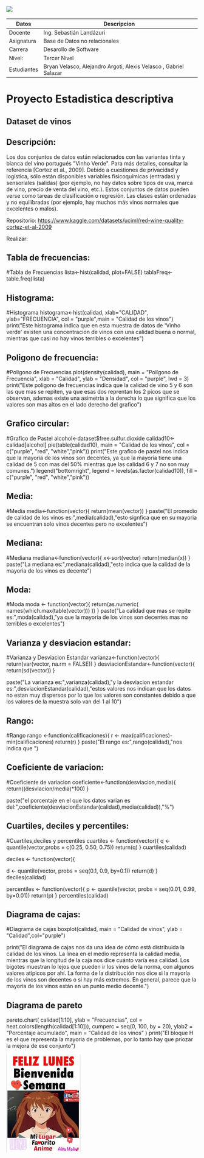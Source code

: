 ![](https://itq.edu.ec/wp-content/uploads/2023/02/Recurso-6.png)

Datos  |Descripcion  |
------------- | -------------
Docente  | Ing. Sebastián Landázuri  |
Asignatura  | Base de Datos no relacionales    |
Carrera  | Desarollo de Software  | 
Nivel: | Tercer Nivel |
Estudiantes  | Bryan Velasco, Alejandro Argoti, Alexis Velasco , Gabriel Salazar    |


# Proyecto Estadistica descriptiva

## Dataset de vinos

## Descripción:

Los dos conjuntos de datos están relacionados con las variantes tinta y blanca del vino portugués
"Vinho Verde". Para más detalles, consultar la referencia [Cortez et al., 2009]. Debido a
cuestiones de privacidad y logística, sólo están disponibles variables fisicoquímicas (entradas) y
sensoriales (salidas) (por ejemplo, no hay datos sobre tipos de uva, marca de vino, precio de
venta del vino, etc.). Estos conjuntos de datos pueden verse como tareas de clasificación o
regresión. Las clases están ordenadas y no equilibradas (por ejemplo, hay muchos más vinos
normales que excelentes o malos).

Repositorio: https://www.kaggle.com/datasets/uciml/red-wine-quality-cortez-et-al-2009

Realizar:

## Tabla de frecuencias:

#Tabla de Frecuencias
lista<-hist(calidad, plot=FALSE)
tablaFreq<-table.freq(lista)


## Histograma:

#Histograma
histograma<-hist(calidad, xlab="CALIDAD", ylab="FRECUENCIA",
                col = "purple",main = "Calidad de los vinos")
print("Este histograma indica que en esta muestra de datos de 'Vinho verde'
      existen una concentracion de vinos con una calidad buena o normal,
      mientras que casi no hay vinos terribles o excelentes")

## Poligono de frecuencia:

#Poligono de Frecuencias
plot(density(calidad), main = "Polígono de Frecuencia", xlab = "Calidad",
     ylab = "Densidad", col = "purple", lwd = 3)
print("Este poligono de frecuencias indica que la calidad de vino 5 y 6 
      son las que mas se repiten, ya que esas dos reprentan los 2 picos 
      que se observan, ademas existe una asimetria a la derecha lo que 
      significa que los valores son mas altos en el lado derecho del grafico")
      
## Grafico circular:

#Grafico de Pastel
alcohol<-dataset$free.sulfur.dioxide
calidad10<-calidad[alcohol]
pie(table(calidad10), main = "Calidad de los vinos", col = c("purple", "red", "white","pink"))
print("Este grafico de pastel nos indica que la mayoria de los vinos son 
      decentes, ya que la mayoria tiene una calidad de 5 con mas del 50% 
      mientras que las calidad 6 y 7 no son muy comunes.")
legend("bottomright", legend = levels(as.factor(calidad10)), fill = c("purple", "red", "white","pink"))


## Media:

#Media
media<-function(vector){
  return(mean(vector))
}
paste("El promedio de calidad de los vinos es:",media(calidad),"esto signfica que en su mayoria se encuentran solo vinos decentes pero no excelentes")


## Mediana:

#Mediana
mediana<-function(vector){
  x<-sort(vector)
  return(median(x))
}
paste("La mediana es:",mediana(calidad),"esto indica que la calidad 
      de la mayoria de los vinos es decente")

## Moda:

#Moda
moda <- function(vector){
  return(as.numeric(
    names(which.max(table(vector)))
  ))
}
paste("La calidad que mas se repite es:",moda(calidad),"ya que la mayoria de los vinos son decentes mas no terribles o excelentes")

## Varianza y desviacion estandar:

#Varianza y Desviacion Estandar
varianza<-function(vector){
  return(var(vector, na.rm = FALSE))
}
desviacionEstandar<-function(vector){
  return(sd(vector))
}

paste("La varianza es:",varianza(calidad),"y la desviacion estandar es:",desviacionEstandar(calidad),"estos valores nos indican que los datos no estan muy dispersos por lo que los valores son constantes debido a que los valores de la muestra solo van del 1 al 10")

## Rango:

#Rango
rango <-function(calificaciones){
  r <- max(calificaciones)-min(calificaciones)
  return(r)
}
paste("El rango es:",rango(calidad),"nos indica que ")


## Coeficiente de variacion:

#Coeficiente de variacion
coeficiente<-function(desviacion,media){
  return((desviacion/media)*100)
}

paste("el porcentaje en el que los datos varian es del:",coeficiente(desviacionEstandar(calidad),media(calidad)),"%")

## Cuartiles, deciles y percentiles:

#Cuartiles,deciles y percentiles
cuartiles <- function(vector){
  q <- quantile(vector,probs = c(0.25, 0.50, 0.75))
  return(q)
}
cuartiles(calidad)


deciles <- function(vector){

  d <- quantile(vector, probs = seq(0.1, 0.9, by=0.1))
  return(d)
}
deciles(calidad)


percentiles <- function(vector){
  p <- quantile(vector, probs = seq(0.01, 0.99, by=0.01))
  return(p)
}
percentiles(calidad)


## Diagrama de cajas:

#Diagrama de cajas
boxplot(calidad, main = "Calidad de vinos", ylab = "Calidad",col="purple")

print("El diagrama de cajas nos da una idea de cómo está distribuida la calidad de los vinos. La línea en el medio representa la calidad media, mientras que la longitud de la caja nos dice cuánto varía esa calidad. Los bigotes muestran lo lejos que pueden ir los vinos de la norma, con algunos valores atípicos por ahí. La forma de la distribución nos dice si la mayoría de los vinos son decentes o si hay más extremos. En general, parece que la mayoría de los vinos están en un punto medio decente.")

## Diagrama de pareto

pareto.chart(
  calidad[1:10], 
  ylab = "Frecuencias", 
  col = heat.colors(length(calidad[1:10])),
  cumperc = seq(0, 100, by = 20),
  ylab2 = "Porcentaje acumulado",
  main = "Calidad de los vinos"
)
print("El bloque H es el que representa la mayoria de problemas, por lo tanto hay que priozar la mejora de ese conjunto")

![](bef88a2e2f07ad84e80b0b888187443b03c183e3r1-195-258v2_uhq.jpg)


